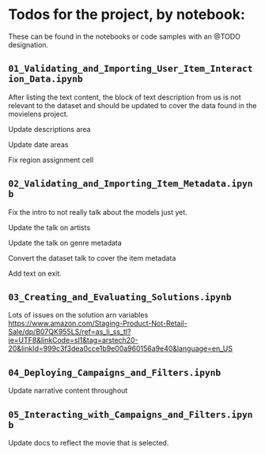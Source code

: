 # Todos for the project, by notebook:

These can be found in the notebooks or code samples with an @TODO designation.

## `01_Validating_and_Importing_User_Item_Interaction_Data.ipynb`

After listing the text content, the block of text description from us is not relevant to the dataset and should be updated to cover the data found in the movielens project.

Update descriptions area

Update date areas

Fix region assignment cell

## `02_Validating_and_Importing_Item_Metadata.ipynb`

Fix the intro to not really talk about the models just yet.

Update the talk on artists

Update the talk on genre metadata

Convert the dataset talk to cover the item metadata

Add text on exit.

## `03_Creating_and_Evaluating_Solutions.ipynb`

Lots of issues on the solution arn variables
https://www.amazon.com/Staging-Product-Not-Retail-Sale/dp/B07QK955LS/ref=as_li_ss_tl?ie=UTF8&linkCode=sl1&tag=arstech20-20&linkId=999c3f3dea0cce1b9e00a960156a9e40&language=en_US

## `04_Deploying_Campaigns_and_Filters.ipynb`

Update narrative content throughout

## `05_Interacting_with_Campaigns_and_Filters.ipynb`

Update docs to reflect the movie that is selected.